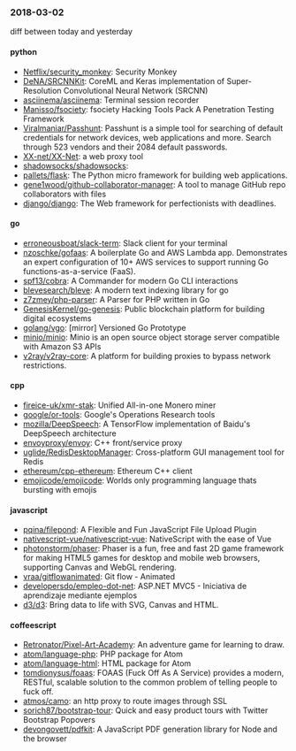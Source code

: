 ### 2018-03-02
diff between today and yesterday

#### python
* [Netflix/security_monkey](https://github.com/Netflix/security_monkey): Security Monkey
* [DeNA/SRCNNKit](https://github.com/DeNA/SRCNNKit): CoreML and Keras implementation of Super-Resolution Convolutional Neural Network (SRCNN)
* [asciinema/asciinema](https://github.com/asciinema/asciinema): Terminal session recorder 
* [Manisso/fsociety](https://github.com/Manisso/fsociety): fsociety Hacking Tools Pack  A Penetration Testing Framework
* [Viralmaniar/Passhunt](https://github.com/Viralmaniar/Passhunt): Passhunt is a simple tool for searching of default credentials for network devices, web applications and more. Search through 523 vendors and their 2084 default passwords.
* [XX-net/XX-Net](https://github.com/XX-net/XX-Net): a web proxy tool
* [shadowsocks/shadowsocks](https://github.com/shadowsocks/shadowsocks): 
* [pallets/flask](https://github.com/pallets/flask): The Python micro framework for building web applications.
* [gene1wood/github-collaborator-manager](https://github.com/gene1wood/github-collaborator-manager): A tool to manage GitHub repo collaborators with files
* [django/django](https://github.com/django/django): The Web framework for perfectionists with deadlines.

#### go
* [erroneousboat/slack-term](https://github.com/erroneousboat/slack-term): Slack client for your terminal
* [nzoschke/gofaas](https://github.com/nzoschke/gofaas): A boilerplate Go and AWS Lambda app. Demonstrates an expert configuration of 10+ AWS services to support running Go functions-as-a-service (FaaS).
* [spf13/cobra](https://github.com/spf13/cobra): A Commander for modern Go CLI interactions
* [blevesearch/bleve](https://github.com/blevesearch/bleve): A modern text indexing library for go
* [z7zmey/php-parser](https://github.com/z7zmey/php-parser): A Parser for PHP written in Go
* [GenesisKernel/go-genesis](https://github.com/GenesisKernel/go-genesis): Public blockchain platform for building digital ecosystems
* [golang/vgo](https://github.com/golang/vgo): [mirror] Versioned Go Prototype
* [minio/minio](https://github.com/minio/minio): Minio is an open source object storage server compatible with Amazon S3 APIs
* [v2ray/v2ray-core](https://github.com/v2ray/v2ray-core): A platform for building proxies to bypass network restrictions.

#### cpp
* [fireice-uk/xmr-stak](https://github.com/fireice-uk/xmr-stak): Unified All-in-one Monero miner
* [google/or-tools](https://github.com/google/or-tools): Google's Operations Research tools
* [mozilla/DeepSpeech](https://github.com/mozilla/DeepSpeech): A TensorFlow implementation of Baidu's DeepSpeech architecture
* [envoyproxy/envoy](https://github.com/envoyproxy/envoy): C++ front/service proxy
* [uglide/RedisDesktopManager](https://github.com/uglide/RedisDesktopManager):  Cross-platform GUI management tool for Redis
* [ethereum/cpp-ethereum](https://github.com/ethereum/cpp-ethereum): Ethereum C++ client
* [emojicode/emojicode](https://github.com/emojicode/emojicode):  Worlds only programming language thats bursting with emojis

#### javascript
* [pqina/filepond](https://github.com/pqina/filepond):  A Flexible and Fun JavaScript File Upload Plugin
* [nativescript-vue/nativescript-vue](https://github.com/nativescript-vue/nativescript-vue): NativeScript with the ease of Vue
* [photonstorm/phaser](https://github.com/photonstorm/phaser): Phaser is a fun, free and fast 2D game framework for making HTML5 games for desktop and mobile web browsers, supporting Canvas and WebGL rendering.
* [vraa/gitflowanimated](https://github.com/vraa/gitflowanimated): Git flow - Animated
* [developersdo/empleo-dot-net](https://github.com/developersdo/empleo-dot-net): ASP.NET MVC5 - Iniciativa de aprendizaje mediante ejemplos
* [d3/d3](https://github.com/d3/d3): Bring data to life with SVG, Canvas and HTML. 

#### coffeescript
* [Retronator/Pixel-Art-Academy](https://github.com/Retronator/Pixel-Art-Academy): An adventure game for learning to draw.
* [atom/language-php](https://github.com/atom/language-php): PHP package for Atom
* [atom/language-html](https://github.com/atom/language-html): HTML package for Atom
* [tomdionysus/foaas](https://github.com/tomdionysus/foaas): FOAAS (Fuck Off As A Service) provides a modern, RESTful, scalable solution to the common problem of telling people to fuck off.
* [atmos/camo](https://github.com/atmos/camo):  an http proxy to route images through SSL
* [sorich87/bootstrap-tour](https://github.com/sorich87/bootstrap-tour): Quick and easy product tours with Twitter Bootstrap Popovers
* [devongovett/pdfkit](https://github.com/devongovett/pdfkit): A JavaScript PDF generation library for Node and the browser
